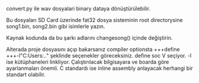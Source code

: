 convert.py ile wav dosyalari binary dataya dönüştürülebilir.

Bu dosyaları SD Card üzerinde fat32 dosya sisteminin root directorysine
 song1.bin, song2.bin gibi isimlerle yazın.

Kaynak kodunda da bu şarkı adlarını changesong() içinde değiştirin.

Alterada proje dosyasını açıp bakarsanız compiler optionsta
  +++define
  +++-l"C:Users:.."
şeklinde seçenekler göreceksiniz. define soc V seçiyor. -l ise kütüphaneleri linkliyor.
Çalıştırılacak bilgisayara ve boarda göre ayarlanmaları önemli. C standardı ise
inline assembly anlayacak herhangi bir standart olabilir.
